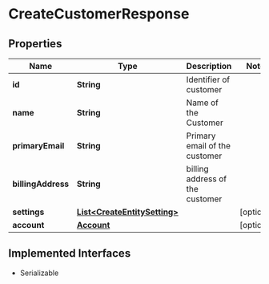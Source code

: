 

# CreateCustomerResponse


## Properties

| Name | Type | Description | Notes |
|------------ | ------------- | ------------- | -------------|
|**id** | **String** | Identifier of customer |  |
|**name** | **String** | Name of the Customer |  |
|**primaryEmail** | **String** | Primary email of the customer |  |
|**billingAddress** | **String** | billing address of the customer |  |
|**settings** | [**List&lt;CreateEntitySetting&gt;**](CreateEntitySetting.md) |  |  [optional] |
|**account** | [**Account**](Account.md) |  |  [optional] |


## Implemented Interfaces

* Serializable


